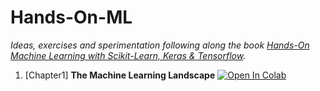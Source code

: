 # Hands-On-ML

_Ideas, exercises and sperimentation following along the book [Hands-On Machine Learning with Scikit-Learn, Keras & Tensorflow](https://www.oreilly.com/library/view/hands-on-machine-learning/9781492032632)._

1. [Chapter1] **The Machine Learning Landscape** [![Open In Colab](https://colab.research.google.com/assets/colab-badge.svg)](https://colab.research.google.com/github/damianiRiccardo90/Hands-On-ML/blob/master/C1-The_Machine_Learning_Landscape/01_the_machine_learning_landscape.ipynb)
